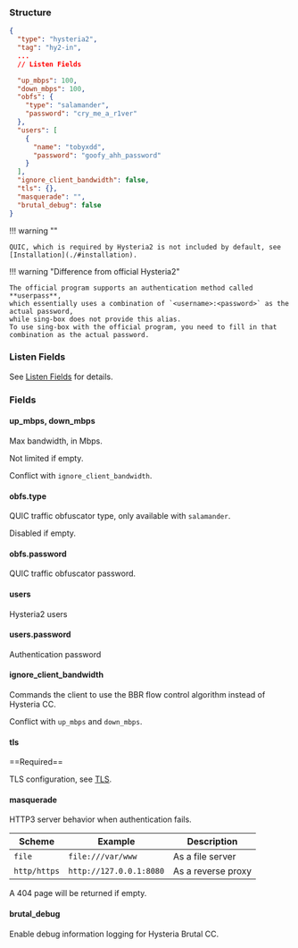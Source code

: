### Structure

```json
{
  "type": "hysteria2",
  "tag": "hy2-in",
  ...
  // Listen Fields

  "up_mbps": 100,
  "down_mbps": 100,
  "obfs": {
    "type": "salamander",
    "password": "cry_me_a_r1ver"
  },
  "users": [
    {
      "name": "tobyxdd",
      "password": "goofy_ahh_password"
    }
  ],
  "ignore_client_bandwidth": false,
  "tls": {},
  "masquerade": "",
  "brutal_debug": false
}
```

!!! warning ""

    QUIC, which is required by Hysteria2 is not included by default, see [Installation](./#installation).

!!! warning "Difference from official Hysteria2"

    The official program supports an authentication method called **userpass**,
    which essentially uses a combination of `<username>:<password>` as the actual password,
    while sing-box does not provide this alias.
    To use sing-box with the official program, you need to fill in that combination as the actual password.

### Listen Fields

See [Listen Fields](/configuration/shared/listen/) for details.

### Fields

#### up_mbps, down_mbps

Max bandwidth, in Mbps.

Not limited if empty.

Conflict with `ignore_client_bandwidth`.

#### obfs.type

QUIC traffic obfuscator type, only available with `salamander`.

Disabled if empty.

#### obfs.password

QUIC traffic obfuscator password.

#### users

Hysteria2 users

#### users.password

Authentication password

#### ignore_client_bandwidth

Commands the client to use the BBR flow control algorithm instead of Hysteria CC.

Conflict with `up_mbps` and `down_mbps`.

#### tls

==Required==

TLS configuration, see [TLS](/configuration/shared/tls/#inbound).

#### masquerade

HTTP3 server behavior when authentication fails.

| Scheme       | Example                 | Description        |
|--------------|-------------------------|--------------------|
| `file`       | `file:///var/www`       | As a file server   |
| `http/https` | `http://127.0.0.1:8080` | As a reverse proxy |

A 404 page will be returned if empty.

#### brutal_debug

Enable debug information logging for Hysteria Brutal CC.

